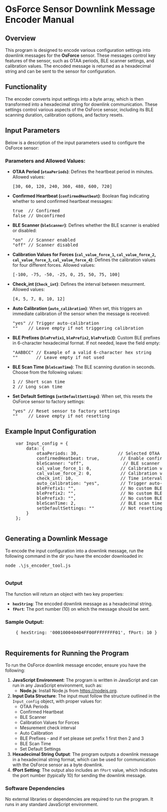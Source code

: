 <!DOCTYPE html>
<html lang="en">
<head>
    <meta charset="UTF-8">
    <meta name="viewport" content="width=device-width, initial-scale=1.0">
</head>
<body>
  <h1>OsForce Sensor Downlink Message Encoder Manual</h1>
    
<h2>Overview</h2>
    <p>This program is designed to encode various configuration settings into downlink messages for the <strong>OsForce</strong> sensor. These messages control key features of the sensor, such as OTAA periods, BLE scanner settings, and calibration values. The encoded message is returned as a hexadecimal string and can be sent to the sensor for configuration.</p>
    
  <h2>Functionality</h2>
    <p>The encoder converts input settings into a byte array, which is then transformed into a hexadecimal string for downlink communication. These settings control various aspects of the OsForce sensor, including its BLE scanning duration, calibration options, and factory resets.</p>

  <h2>Input Parameters</h2>
    <p>Below is a description of the input parameters used to configure the OsForce sensor:</p>

  <h3>Parameters and Allowed Values:</h3>
    <ul>
        <li><strong>OTAA Period (<code>otaaPeriods</code>)</strong>: Defines the heartbeat period in minutes. Allowed values:
            <pre>[30, 60, 120, 240, 360, 480, 600, 720]</pre>
        </li>
        <li><strong>Confirmed Heartbeat (<code>confirmedHeatbeat</code>)</strong>: Boolean flag indicating whether to send confirmed heartbeat messages:
            <pre>true  // Confirmed<br>false // Unconfirmed</pre>
        </li>
        <li><strong>BLE Scanner (<code>bleScanner</code>)</strong>: Defines whether the BLE scanner is enabled or disabled:
            <pre>"on"  // Scanner enabled<br>"off" // Scanner disabled</pre>
        </li>
        <li><strong>Calibration Values for Forces (<code>cal_value_force_1</code>, <code>cal_value_force_2</code>, <code>cal_value_force_3</code>, <code>cal_value_force_4</code>)</strong>: Defines the calibration values for four different forces. Allowed values:
            <pre>[-100, -75, -50, -25, 0, 25, 50, 75, 100]</pre>
        </li>
        <li><strong>Check_int (<code>Check_int</code>)</strong>: Defines the interval between mesurment. Allowed values:
            <pre>[4, 5, 7, 8, 10, 12]</pre>
        </li>
        <li><strong>Auto Calibration (<code>auto_calibration</code>)</strong>: When set, this triggers an immediate calibration of the sensor when the message is received:
            <pre>"yes" // Trigger auto-calibration<br>""    // Leave empty if not triggering calibration</pre>
        </li>
        <li><strong>BLE Prefixes (<code>blePrefix1</code>, <code>blePrefix2</code>, <code>blePrefix3</code>)</strong>: Custom BLE prefixes in 6-character hexadecimal format. If not needed, leave the field empty:
            <pre>"AABBCC" // Example of a valid 6-character hex string<br>""       // Leave empty if not used</pre>
        </li>
        <li><strong>BLE Scan Time (<code>bleScanTime</code>)</strong>: The BLE scanning duration in seconds. Choose from the following values:
            <pre>1 // Short scan time<br>2 // Long scan time</pre>
        </li>
        <li><strong>Set Default Settings (<code>setDefaultSettings</code>)</strong>: When set, this resets the OsForce sensor to factory settings:
            <pre>"yes" // Reset sensor to factory settings<br>""    // Leave empty if not resetting</pre>
        </li>
    </ul>

  <h2>Example Input Configuration</h2>
    <pre>
    var Input_config = {
        data: {
            otaaPeriods: 30,               // Selected OTAA period (30 seconds)
            confirmedHeatbeat: true,        // Enable confirmed heartbeat messages
            bleScanner: "off",               // BLE scanner is enabled
            cal_value_force_1: 0,           // Calibration value for force 1
            cal_value_force_2: 0,           // Calibration value for force 2
            check_int: 10,                  // Time interval between force measurements (in seconds - only 4,5,7,8,10,12 are valid)
            auto_calibration: "yes",        // Trigger auto-calibration when received
            blePrefix1: "",                 // No custom BLE prefix for this example
            blePrefix2: "",                 // No custom BLE prefix for this example
            blePrefix3: "",                 // No custom BLE prefix for this example
            bleScanTime: 2,                 // BLE scan time (long scan time, in seconds)
            setDefaultSettings: ""          // Not resetting to factory settings
        }
    };
    </pre>

  <h2>Generating a Downlink Message</h2>
    <p>To encode the input configuration into a downlink message, run the following command in the dir you have the encoder downloaded in:</p>
    <pre>
node .\js_encoder_tool.js
    </pre>

  <h3>Output</h3>
    <p>The function will return an object with two key properties:</p>
    <ul>
        <li><strong><code>hexString</code></strong>: The encoded downlink message as a hexadecimal string.</li>
        <li><strong><code>fPort</code></strong>: The port number (10) on which the message should be sent.</li>
    </ul>

  <h3>Sample Output:</h3>
    <pre>
    { hexString: '000100040404FF00FFFFFFFF01', fPort: 10 }
    </pre>
<h2>Requirements for Running the Program</h2>

<p>To run the OsForce downlink message encoder, ensure you have the following:</p>

<ol>
  <li>
    <strong>JavaScript Environment</strong>: The program is written in JavaScript and can run in any JavaScript environment, such as:
    <ul>
      <li><strong>Node.js</strong>: Install Node.js from <a href="https://nodejs.org" target="_blank">https://nodejs.org</a>.</li>
    </ul>
  </li>

  <li>
    <strong>Input Data Structure</strong>: The input must follow the structure outlined in the <code>Input_config</code> object, with proper values for:
    <ul>
      <li>OTAA Periods</li>
      <li>Confirmed Heartbeat</li>
      <li>BLE Scanner</li>
      <li>Calibration Values for Forces</li>
      <li>Mesurement check interval</li>
      <li>Auto Calibration</li>
      <li>BLE Prefixes - and if set please set prefix 1 first then 2 and 3</li>
      <li>BLE Scan Time</li>
      <li>Set Default Settings</li>
    </ul>
  </li>

  <li>
    <strong>Hexadecimal String Output</strong>: The program outputs a downlink message in a hexadecimal string format, which can be used for communication with the OsForce sensor as a byte downlink.
  </li>

  <li>
    <strong>fPort Setting</strong>: The output also includes an <code>fPort</code> value, which indicates the port number (typically 10) for sending the downlink message.
  </li>
</ol>

<h3>Software Dependencies</h3>

<p>No external libraries or dependencies are required to run the program. It runs in any standard JavaScript environment.</p>


 </body>
</html>
